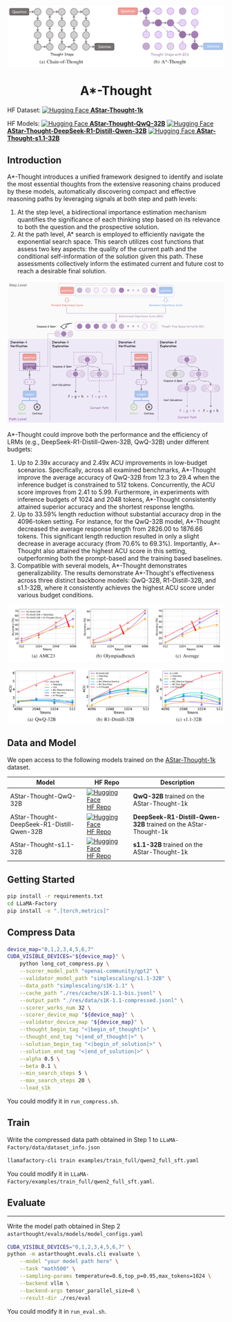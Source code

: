 ![compare](./assets/compare.png)

# <center>A*-Thought

HF Dataset:
[<img src="https://huggingface.co/front/assets/huggingface_logo-noborder.svg" alt="Hugging Face" width="15"/> **AStar-Thought-1k**](https://huggingface.co/datasets/xxang/AStar-Thought-1k)

HF Models:
[<img src="https://huggingface.co/front/assets/huggingface_logo-noborder.svg" alt="Hugging Face" width="15"/> **AStar-Thought-QwQ-32B**](https://huggingface.co/xxang/AStar-Thought-QwQ-32B)
[<img src="https://huggingface.co/front/assets/huggingface_logo-noborder.svg" alt="Hugging Face" width="15"/> **AStar-Thought-DeepSeek-R1-Distill-Qwen-32B**](https://huggingface.co/xxang/AStar-Thought-DeepSeek-R1-Distill-Qwen-32B)
[<img src="https://huggingface.co/front/assets/huggingface_logo-noborder.svg" alt="Hugging Face" width="15"/> **AStar-Thought-s1.1-32B**](https://huggingface.co/xxang/AStar-Thought-s1.1-32B)



## Introduction

A*-Thought introduces a unified framework designed to identify and isolate the most essential thoughts from the extensive reasoning chains produced by these models, automatically discovering compact and effective reasoning paths by leveraging signals at both step and path levels:
1. At the step level, a bidirectional importance estimation mechanism quantifies the significance of each thinking step based on its relevance to both the question and the prospective solution. 
2. At the path level, A* search is employed to efficiently navigate the exponential search space. This search utilizes cost functions that assess two key aspects: the quality of the current path and the conditional self-information of the solution given this path. These assessments collectively inform the estimated current and future cost to reach a desirable final solution.

![framework](./assets/framework.png)

A*-Thought could improve both the performance and the efficiency of LRMs (e.g., DeepSeek-R1-Distill-Qwen-32B, QwQ-32B) under different budgets:
1. Up to 2.39x accuracy and 2.49x ACU improvements in low-budget scenarios. Specifically, across all examined benchmarks, A*-Thought improve the average accuracy of QwQ-32B from 12.3 to 29.4 when the inference budget is constrained to 512 tokens. Concurrently, the ACU score improves from 2.41 to 5.99. Furthermore, in experiments with inference budgets of 1024 and 2048 tokens, A*-Thought consistently attained superior accuracy and the shortest response lengths.
2. Up to 33.59% length reduction without substantial accuracy drop in the 4096-token setting. For instance, for the QwQ-32B model, A*-Thought decreased the average response length from 2826.00 to 1876.66 tokens. This significant length reduction resulted in only a slight decrease in average accuracy (from 70.6% to 69.3%). Importantly, A*-Thought also attained the highest ACU score in this setting, outperforming both the prompt-based and the training based baselines. 
3. Compatible with several models, A*-Thought demonstrates generalizability. The results demonstrate A*-Thought's effectiveness across three distinct backbone models: QwQ-32B, R1-Distill-32B, and s1.1-32B, where it consistently achieves the highest ACU score under various budget conditions.

![acc](./assets/acc.png)


![acu](./assets/acu.png)


## Data and Model 

We open access to the following models trained on the [AStar-Thought-1k](https://huggingface.co/datasets/xxang/AStar-Thought-1k) dataset.

| Model                                      | HF Repo                                                                            | Description                                                   |
| ------------------------------------------ | ---------------------------------------------------------------------------------- | ------------------------------------------------------------- |
| AStar-Thought-QwQ-32B                      | [<img src="https://huggingface.co/front/assets/huggingface_logo-noborder.svg" alt="Hugging Face" width="15"/> HF Repo](https://huggingface.co/xxang/AStar-Thought-QwQ-32B)                      | **QwQ-32B** trained on the AStar-Thought-1k                      |
| AStar-Thought-DeepSeek-R1-Distill-Qwen-32B | [<img src="https://huggingface.co/front/assets/huggingface_logo-noborder.svg" alt="Hugging Face" width="15"/> HF Repo](https://huggingface.co/xxang/AStar-Thought-DeepSeek-R1-Distill-Qwen-32B) | **DeepSeek-R1-Distill-Qwen-32B** trained on the AStar-Thought-1k |
| AStar-Thought-s1.1-32B                     | [<img src="https://huggingface.co/front/assets/huggingface_logo-noborder.svg" alt="Hugging Face" width="15"/> HF Repo](https://huggingface.co/xxang/AStar-Thought-s1.1-32B)                     | **s1.1-32B** trained on the AStar-Thought-1k                     |




## Getting Started

```bash
pip install -r requirements.txt
cd LLaMA-Factory
pip install -e ".[torch,metrics]"
```

## Compress Data

```bash
device_map="0,1,2,3,4,5,6,7"
CUDA_VISIBLE_DEVICES="${device_map}" \
    python long_cot_compress.py \
    --scorer_model_path "openai-community/gpt2" \
    --validator_model_path "simplescaling/s1.1-32B" \
    --data_path "simplescaling/s1K-1.1" \
    --cache_path "./res/cache/s1K-1.1-bis.jsonl" \
    --output_path "./res/data/s1K-1.1-compressed.jsonl" \
    --scorer_works_num 32 \
    --scorer_device_map "${device_map}" \
    --validator_device_map "${device_map}" \
    --thought_begin_tag "<|begin_of_thought|>" \
    --thought_end_tag "<|end_of_thought|>" \
    --solution_begin_tag "<|begin_of_solution|>" \
    --solution_end_tag "<|end_of_solution|>" \
    --alpha 0.5 \
    --beta 0.1 \
    --min_search_steps 5 \
    --max_search_steps 20 \
    --load_s1k
```
You could modify it in `run_compress.sh`.

## Train

Write the compressed data path obtained in Step 1 to `LLaMA-Factory/data/dataset_info.json`
```bash
llamafactory-cli train examples/train_full/qwen2_full_sft.yaml
```
You could modify it in `LLaMA-Factory/examples/train_full/qwen2_full_sft.yaml`.

## Evaluate
---

Write the model path obtained in Step 2 `astarthought/evals/models/model_configs.yaml`
```bash
CUDA_VISIBLE_DEVICES="0,1,2,3,4,5,6,7" \
python -m astarthought.evals.cli evaluate \
    --model "your model path here" \
    --task "math500" \
    --sampling-params temperature=0.6,top_p=0.95,max_tokens=1024 \
    --backend vllm \
    --backend-args tensor_parallel_size=8 \
    --result-dir ./res/eval
```
You could modify it in `run_eval.sh`.


